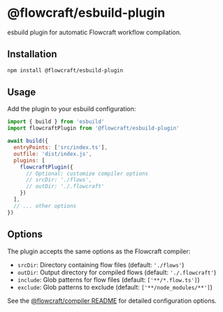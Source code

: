 # @flowcraft/esbuild-plugin

esbuild plugin for automatic Flowcraft workflow compilation.

## Installation

```bash
npm install @flowcraft/esbuild-plugin
```

## Usage

Add the plugin to your esbuild configuration:

```js
import { build } from 'esbuild'
import flowcraftPlugin from '@flowcraft/esbuild-plugin'

await build({
  entryPoints: ['src/index.ts'],
  outfile: 'dist/index.js',
  plugins: [
    flowcraftPlugin({
      // Optional: customize compiler options
      // srcDir: './flows',
      // outDir: './.flowcraft'
    })
  ],
  // ... other options
})
```

## Options

The plugin accepts the same options as the Flowcraft compiler:

- `srcDir`: Directory containing flow files (default: `'./flows'`)
- `outDir`: Output directory for compiled flows (default: `'./.flowcraft'`)
- `include`: Glob patterns for flow files (default: `['**/*.flow.ts']`)
- `exclude`: Glob patterns to exclude (default: `['**/node_modules/**']`)

See the [@flowcraft/compiler README](../compiler/README.md) for detailed configuration options.